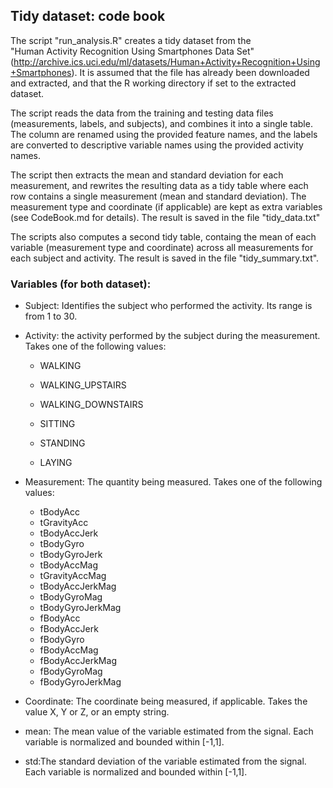 ## Tidy dataset: code book

The script "run_analysis.R" creates a tidy dataset from the  
"Human Activity Recognition Using Smartphones Data Set" 
(http://archive.ics.uci.edu/ml/datasets/Human+Activity+Recognition+Using+Smartphones).
It is assumed that the file has already been downloaded and extracted, and that the 
R working directory if set to the extracted dataset.

The script reads the data from the training and testing data files (measurements, labels, and subjects),
and combines it into a single table. The column are renamed using the provided feature 
names, and the labels are converted to descriptive variable names using the provided 
activity names.

The script then extracts the mean and standard deviation for each measurement, and rewrites
the resulting data as a tidy table where each row contains a single measurement (mean and
standard deviation). The measurement type and coordinate (if applicable) are kept as 
extra variables (see CodeBook.md for details). The result is saved in the file "tidy_data.txt"


The scripts also computes a second tidy table, containg the mean of each variable
(measurement type and coordinate) across all measurements for each subject and activity.
The result is saved in the file "tidy_summary.txt".

### Variables (for both dataset):

* Subject: Identifies the subject who performed the activity. Its range is from 1 to 30.

* Activity: the activity performed by the subject during the measurement. Takes one of the following values: 
  * WALKING

  * WALKING_UPSTAIRS
  * WALKING_DOWNSTAIRS
  * SITTING
  * STANDING

  * LAYING


* Measurement: The quantity being measured. Takes one of the following values:
  * tBodyAcc
  * tGravityAcc
  * tBodyAccJerk
  * tBodyGyro
  * tBodyGyroJerk
  * tBodyAccMag
  * tGravityAccMag
  * tBodyAccJerkMag
  * tBodyGyroMag
  * tBodyGyroJerkMag
  * fBodyAcc
  * fBodyAccJerk
  * fBodyGyro
  * fBodyAccMag
  * fBodyAccJerkMag
  * fBodyGyroMag
  * fBodyGyroJerkMag

* Coordinate: The coordinate being measured, if applicable. Takes the value X, Y or Z, or an empty string. 

* mean: The mean value of the variable estimated from the signal. Each variable is normalized and bounded within [-1,1].

* std:The standard deviation of the variable estimated from the signal. Each variable is normalized and bounded within [-1,1].



